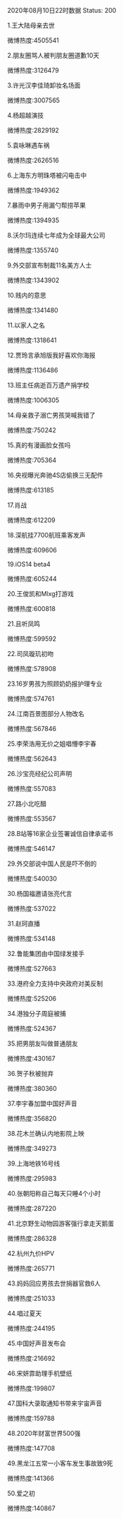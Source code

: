 2020年08月10日22时数据
Status: 200

1.王大陆母亲去世

微博热度:4505541

2.朋友圈骂人被判朋友圈道歉10天

微博热度:3126479

3.许光汉李佳琦卸妆名场面

微博热度:3007565

4.杨超越演技

微博热度:2829192

5.袁咏琳遇车祸

微博热度:2626516

6.上海东方明珠塔被闪电击中

微博热度:1949362

7.暴雨中男子用漏勺帮捞苹果

微博热度:1394935

8.沃尔玛连续七年成为全球最大公司

微博热度:1355740

9.外交部宣布制裁11名美方人士

微博热度:1343902

10.贱内的意思

微博热度:1341480

11.以家人之名

微博热度:1318641

12.贾玲言承旭版我好喜欢你海报

微博热度:1136486

13.班主任病逝百万遗产捐学校

微博热度:1006305

14.母亲救子溺亡男孩哭喊我错了

微博热度:750242

15.真的有漫画脸女孩吗

微博热度:705364

16.央视曝光奔驰4S店偷换三无配件

微博热度:613185

17.肖战

微博热度:612209

18.深航挂7700航班乘客发声

微博热度:609606

19.iOS14 beta4

微博热度:605244

20.王俊凯和Mlxg打游戏

微博热度:600818

21.且听凤鸣

微博热度:599592

22.司凤璇玑初吻

微博热度:578908

23.16岁男孩为照顾奶奶报护理专业

微博热度:574761

24.江南百景图部分人物改名

微博热度:567846

25.李荣浩用无价之姐唱懵李宇春

微博热度:562643

26.沙宝亮经纪公司声明

微博热度:557083

27.路小北吃醋

微博热度:553567

28.B站等16家企业签署诚信自律承诺书

微博热度:546147

29.外交部说中国人民是吓不倒的

微博热度:540030

30.杨国福邀请张亮代言

微博热度:537022

31.赵珂直播

微博热度:534148

32.鲁能集团由中国绿发接手

微博热度:527663

33.港府全力支持中央政府对美反制

微博热度:525206

34.港独分子周庭被捕

微博热度:524367

35.把男朋友叫做普通朋友

微博热度:430167

36.贺子秋被抛弃

微博热度:380360

37.李宇春加盟中国好声音

微博热度:356820

38.花木兰确认内地影院上映

微博热度:349273

39.上海地铁16号线

微博热度:295983

40.张朝阳称自己每天只睡4个小时

微博热度:287220

41.北京野生动物园游客强行拿走天鹅蛋

微博热度:286328

42.杭州九价HPV

微博热度:265771

43.妈妈回应男孩去世捐器官救6人

微博热度:251033

44.唱过夏天

微博热度:244195

45.中国好声音发布会

微博热度:216692

46.宋妍霏助理手机壁纸

微博热度:199807

47.国科大录取通知书带来宇宙声音

微博热度:159788

48.2020年财富世界500强

微博热度:147708

49.黑龙江五常一小客车发生事故致9死

微博热度:141366

50.爱之初

微博热度:140867


